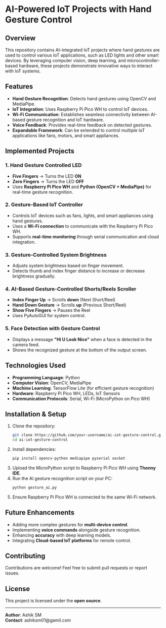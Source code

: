 # AI-Powered IoT Projects with Hand Gesture Control

## Overview

This repository contains AI-integrated IoT projects where hand gestures are used to control various IoT applications, such as LED lights and other smart devices. By leveraging computer vision, deep learning, and microcontroller-based hardware, these projects demonstrate innovative ways to interact with IoT systems.

## Features

- **Hand Gesture Recognition**: Detects hand gestures using OpenCV and MediaPipe.
- **IoT Integration**: Uses Raspberry Pi Pico WH to control IoT devices.
- **Wi-Fi Communication**: Establishes seamless connectivity between AI-based gesture recognition and IoT hardware.
- **Voice Feedback**: Provides real-time feedback on detected gestures.
- **Expandable Framework**: Can be extended to control multiple IoT applications like fans, motors, and smart appliances.

## Implemented Projects

### 1. **Hand Gesture Controlled LED**

- **Five Fingers** → Turns the LED **ON**
- **Zero Fingers** → Turns the LED **OFF**
- Uses **Raspberry Pi Pico WH** and **Python (OpenCV + MediaPipe)** for real-time gesture recognition.

### 2. **Gesture-Based IoT Controller**

- Controls IoT devices such as fans, lights, and smart appliances using hand gestures.
- Uses a **Wi-Fi connection** to communicate with the Raspberry Pi Pico WH.
- Supports **real-time monitoring** through serial communication and cloud integration.

### 3. **Gesture-Controlled System Brightness**

- Adjusts system brightness based on finger movement.
- Detects thumb and index finger distance to increase or decrease brightness gradually.

### 4. **AI-Based Gesture-Controlled Shorts/Reels Scroller**

- **Index Finger Up** → Scrolls **down** (Next Short/Reel)
- **Hand Down Gesture** → Scrolls **up** (Previous Short/Reel)
- **Show Five Fingers** → Pauses the Reel
- Uses PyAutoGUI for system control.

### 5. **Face Detection with Gesture Control**

- Displays a message **"Hi U Look Nice"** when a face is detected in the camera feed.
- Shows the recognized gesture at the bottom of the output screen.

## Technologies Used

- **Programming Language**: Python
- **Computer Vision**: OpenCV, MediaPipe
- **Machine Learning**: TensorFlow Lite (for efficient gesture recognition)
- **Hardware**: Raspberry Pi Pico WH, LEDs, IoT Sensors
- **Communication Protocols**: Serial, Wi-Fi (MicroPython on Pico WH)

## Installation & Setup

1. Clone the repository:
   ```sh
   git clone https://github.com/your-username/ai-iot-gesture-control.git
   cd ai-iot-gesture-control
   ```
2. Install dependencies:
   ```sh
   pip install opencv-python mediapipe pyserial socket
   ```
3. Upload the MicroPython script to Raspberry Pi Pico WH using **Thonny IDE**.
4. Run the AI gesture recognition script on your PC:
   ```sh
   python gesture_ai.py
   ```
5. Ensure Raspberry Pi Pico WH is connected to the same Wi-Fi network.

## Future Enhancements

- Adding more complex gestures for **multi-device control**.
- Implementing **voice commands** alongside gesture recognition.
- Enhancing **accuracy** with deep learning models.
- Integrating **Cloud-based IoT platforms** for remote control.

## Contributing

Contributions are welcome! Feel free to submit pull requests or report issues.

## License

This project is licensed under the **open source**.

---

**Author**: Ashik SM\
**Contact**: ashiksm01\@gamil.com


